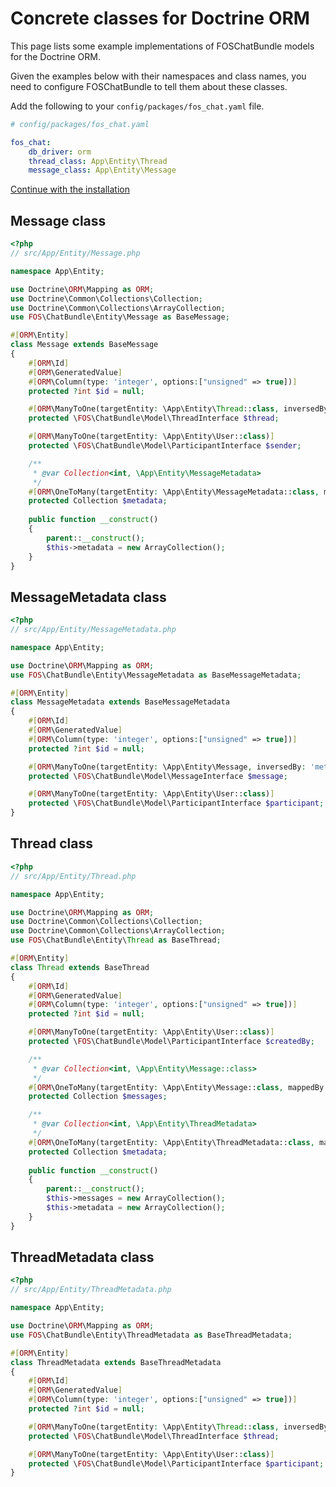 Concrete classes for Doctrine ORM
=================================

This page lists some example implementations of FOSChatBundle models for the Doctrine
ORM.

Given the examples below with their namespaces and class names, you need to configure
FOSChatBundle to tell them about these classes.

Add the following to your `config/packages/fos_chat.yaml` file.

```yaml
# config/packages/fos_chat.yaml

fos_chat:
    db_driver: orm
    thread_class: App\Entity\Thread
    message_class: App\Entity\Message
```

[Continue with the installation][]

Message class
-------------

```php
<?php
// src/App/Entity/Message.php

namespace App\Entity;

use Doctrine\ORM\Mapping as ORM;
use Doctrine\Common\Collections\Collection;
use Doctrine\Common\Collections\ArrayCollection;
use FOS\ChatBundle\Entity\Message as BaseMessage;

#[ORM\Entity]
class Message extends BaseMessage
{
    #[ORM\Id]
    #[ORM\GeneratedValue]
    #[ORM\Column(type: 'integer', options:["unsigned" => true])]
    protected ?int $id = null;

    #[ORM\ManyToOne(targetEntity: \App\Entity\Thread::class, inversedBy: 'messages')]
    protected \FOS\ChatBundle\Model\ThreadInterface $thread;

    #[ORM\ManyToOne(targetEntity: \App\Entity\User::class)]
    protected \FOS\ChatBundle\Model\ParticipantInterface $sender;

    /**
     * @var Collection<int, \App\Entity\MessageMetadata>
     */
    #[ORM\OneToMany(targetEntity: \App\Entity\MessageMetadata::class, mappedBy: 'message', cascade: ['all'])]
    protected Collection $metadata;
    
    public function __construct()
    {
        parent::__construct();
        $this->metadata = new ArrayCollection();
    }
}
```

MessageMetadata class
---------------------

```php
<?php
// src/App/Entity/MessageMetadata.php

namespace App\Entity;

use Doctrine\ORM\Mapping as ORM;
use FOS\ChatBundle\Entity\MessageMetadata as BaseMessageMetadata;

#[ORM\Entity]
class MessageMetadata extends BaseMessageMetadata
{
    #[ORM\Id]
    #[ORM\GeneratedValue]
    #[ORM\Column(type: 'integer', options:["unsigned" => true])]
    protected ?int $id = null;

    #[ORM\ManyToOne(targetEntity: \App\Entity\Message, inversedBy: 'metadata')]
    protected \FOS\ChatBundle\Model\MessageInterface $message;

    #[ORM\ManyToOne(targetEntity: \App\Entity\User::class)]
    protected \FOS\ChatBundle\Model\ParticipantInterface $participant;
}
```

Thread class
------------

```php
<?php
// src/App/Entity/Thread.php

namespace App\Entity;

use Doctrine\ORM\Mapping as ORM;
use Doctrine\Common\Collections\Collection;
use Doctrine\Common\Collections\ArrayCollection;
use FOS\ChatBundle\Entity\Thread as BaseThread;

#[ORM\Entity]
class Thread extends BaseThread
{
    #[ORM\Id]
    #[ORM\GeneratedValue]
    #[ORM\Column(type: 'integer', options:["unsigned" => true])]
    protected ?int $id = null;

    #[ORM\ManyToOne(targetEntity: \App\Entity\User::class)]
    protected \FOS\ChatBundle\Model\ParticipantInterface $createdBy;

    /**
     * @var Collection<int, \App\Entity\Message::class>
     */
    #[ORM\OneToMany(targetEntity: \App\Entity\Message::class, mappedBy: 'thread')]
    protected Collection $messages;

    /**
     * @var Collection<int, \App\Entity\ThreadMetadata>
     */
    #[ORM\OneToMany(targetEntity: \App\Entity\ThreadMetadata::class, mappedBy: 'thread', cascade: ['all'])]
    protected Collection $metadata;
    
    public function __construct()
    {
        parent::__construct();
        $this->messages = new ArrayCollection();
        $this->metadata = new ArrayCollection();
    }
}
```

ThreadMetadata class
--------------------

```php
<?php
// src/App/Entity/ThreadMetadata.php

namespace App\Entity;

use Doctrine\ORM\Mapping as ORM;
use FOS\ChatBundle\Entity\ThreadMetadata as BaseThreadMetadata;

#[ORM\Entity]
class ThreadMetadata extends BaseThreadMetadata
{
    #[ORM\Id]
    #[ORM\GeneratedValue]
    #[ORM\Column(type: 'integer', options:["unsigned" => true])]
    protected ?int $id = null;

    #[ORM\ManyToOne(targetEntity: \App\Entity\Thread::class, inversedBy: 'metadata')]
    protected \FOS\ChatBundle\Model\ThreadInterface $thread;

    #[ORM\ManyToOne(targetEntity: \App\Entity\User::class)]
    protected \FOS\ChatBundle\Model\ParticipantInterface $participant;
}
```

[Continue with the installation]: 01-installation.md
